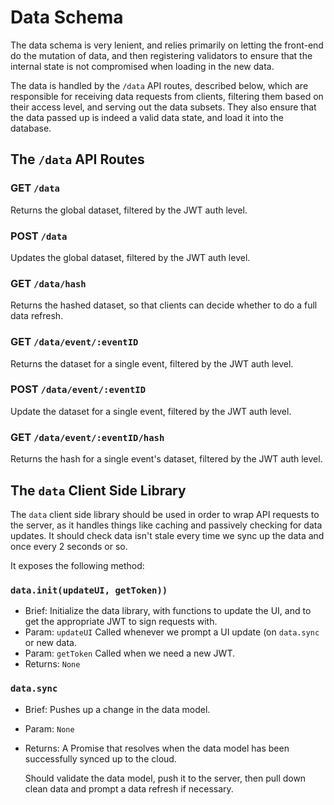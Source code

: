 # Data Schema

The data schema is very lenient, and relies primarily on letting the front-end
do the mutation of data, and then registering validators to ensure that the
    internal state is not compromised when loading in the new data.

The data is handled by the `/data` API routes, described below, which are
responsible for receiving data requests from clients, filtering them based on
their access level, and serving out the data subsets.  They also ensure that the
data passed up is indeed a valid data state, and load it into the database.

## The `/data` API Routes

### GET `/data`
Returns the global dataset, filtered by the JWT auth level.

### POST `/data`
Updates the global dataset, filtered by the JWT auth level.

### GET `/data/hash`
Returns the hashed dataset, so that clients can decide whether to do a full data
refresh.

### GET `/data/event/:eventID`
Returns the dataset for a single event, filtered by the JWT auth level.

### POST `/data/event/:eventID`
Update the dataset for a single event, filtered by the JWT auth level.

### GET `/data/event/:eventID/hash`
Returns the hash for a single event's dataset, filtered by the JWT auth level.

## The `data` Client Side Library
The `data` client side library should be used in order to wrap API requests to
the server, as it handles things like caching and passively checking for data
updates.  It should check data isn't stale every time we sync up the data and
once every 2 seconds or so.

It exposes the following method:

### `data.init(updateUI, getToken))`
- Brief: Initialize the data library, with functions to update the UI, and to
  get the appropriate JWT to sign requests with.
- Param: `updateUI` Called whenever we prompt a UI update (on `data.sync` or new
  data.
- Param: `getToken` Called when we need a new JWT.
- Returns: `None`

### `data.sync`
- Brief: Pushes up a change in the data model.
- Param: `None`
- Returns: A Promise that resolves when the data model has been successfully
  synced up to the cloud.

  Should validate the data model, push it to the server, then pull down clean
  data and prompt a data refresh if necessary.

